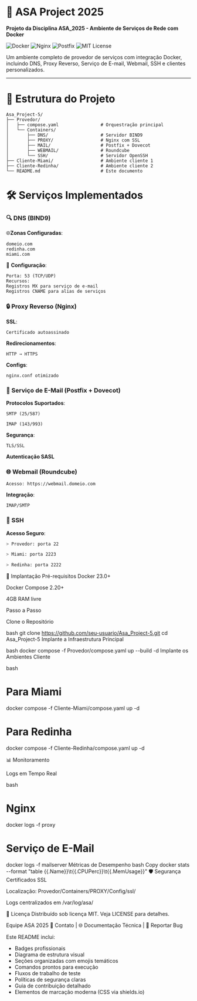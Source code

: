 # 🌊 ASA Project 2025

**Projeto da Disciplina ASA_2025 - Ambiente de Serviços de Rede com Docker**

![Docker](https://img.shields.io/badge/Docker-2CA5E0?style=for-the-badge&logo=docker&logoColor=white)
![Nginx](https://img.shields.io/badge/nginx-%23009639.svg?style=for-the-badge&logo=nginx&logoColor=white)
![Postfix](https://img.shields.io/badge/Postfix-DD3838?style=for-the-badge&logo=mail.ru&logoColor=white)
![MIT License](https://img.shields.io/badge/License-MIT-blue.svg)

Um ambiente completo de provedor de serviços com integração Docker, incluindo DNS, Proxy Reverso, Serviço de E-mail, Webmail, SSH e clientes personalizados.

---

# 📂 Estrutura do Projeto

```plaintext
Asa_Project-5/
├── Provedor/
│   ├── compose.yaml                # Orquestração principal
│   └── Containers/
│       ├── DNS/                    # Servidor BIND9
│       ├── PROXY/                  # Nginx com SSL
│       ├── MAIL/                   # Postfix + Dovecot
│       ├── WEBMAIL/                # Roundcube
│       └── SSH/                    # Servidor OpenSSH
├── Cliente-Miami/                  # Ambiente cliente 1
├── Cliente-Redinha/                # Ambiente cliente 2
└── README.md                       # Este documento
```

# 🛠️ Serviços Implementados


### 🔍 DNS (BIND9)

  🌐**Zonas Configuradas**:
  ```plaintext
  domeio.com
  redinha.com
  miami.com
  ````
  🔧 **Configuração**:
  ```plaintext
  Porta: 53 (TCP/UDP)
  Recursos:
  Registros MX para serviço de e-mail
  Registros CNAME para alias de serviços
  ```

### 🔒 Proxy Reverso (Nginx)

  **SSL**: 
  
  ```plaintext
  Certificado autoassinado
  ```
  
  **Redirecionamentos**:
  
  ```plaintext
  HTTP → HTTPS
  ```
  
  **Configs**:
  ```plaintext
  nginx.conf otimizado
  ```

### 📧 Serviço de E-Mail (Postfix + Dovecot)

  **Protocolos Suportados**:
  
  ```plaintext
  SMTP (25/587)
  
  IMAP (143/993)
  ```
  
  **Segurança**:
  
  ```plaintext
  TLS/SSL
  ```

  **Autenticação SASL**

### 🌐 Webmail (Roundcube)

  ```plaintext
  Acesso: https://webmail.domeio.com
  ```
  
  **Integração**:
  
  ```plaintext
  IMAP/SMTP
  ```

### 🔑 SSH

**Acesso Seguro**:

```bash
> Provedor: porta 22

> Miami: porta 2223

> Redinha: porta 2222
```

🚀 Implantação
Pré-requisitos
Docker 23.0+

Docker Compose 2.20+

4GB RAM livre

Passo a Passo

Clone o Repositório

bash
git clone https://github.com/seu-usuario/Asa_Project-5.git
cd Asa_Project-5
Implante a Infraestrutura Principal

bash
docker compose -f Provedor/compose.yaml up --build -d
Implante os Ambientes Cliente

bash
# Para Miami
docker compose -f Cliente-Miami/compose.yaml up -d

# Para Redinha
docker compose -f Cliente-Redinha/compose.yaml up -d

📊 Monitoramento

Logs em Tempo Real

bash
# Nginx                    
docker logs -f proxy       

# Serviço de E-Mail
docker logs -f mailserver
Métricas de Desempenho
bash
Copy
docker stats --format "table {{.Name}}\t{{.CPUPerc}}\t{{.MemUsage}}"
🛡️ Segurança
Certificados SSL

Localização: Provedor/Containers/PROXY/Config/ssl/

Logs centralizados em /var/log/asa/

📄 Licença
Distribuído sob licença MIT. Veja LICENSE para detalhes.

Equipe ASA 2025
📧 Contato | 🌐 Documentação Técnica | 🐛 Reportar Bug

Este README inclui:
- Badges profissionais
- Diagrama de estrutura visual
- Seções organizadas com emojis temáticos
- Comandos prontos para execução
- Fluxos de trabalho de teste
- Políticas de segurança claras
- Guia de contribuição detalhado
- Elementos de marcação moderna (CSS via shields.io)
